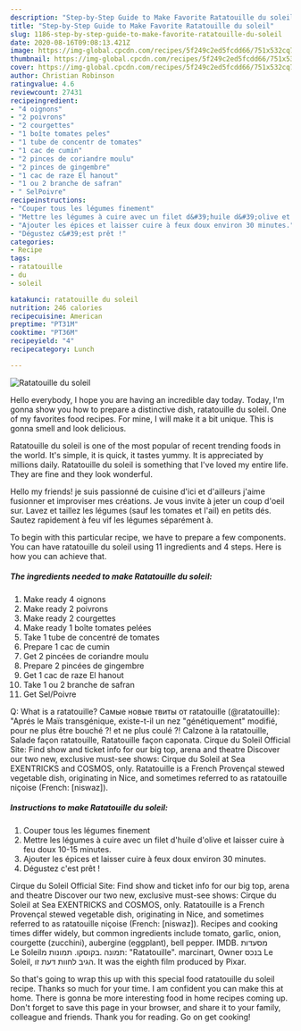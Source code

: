 ```yaml
---
description: "Step-by-Step Guide to Make Favorite Ratatouille du soleil"
title: "Step-by-Step Guide to Make Favorite Ratatouille du soleil"
slug: 1186-step-by-step-guide-to-make-favorite-ratatouille-du-soleil
date: 2020-08-16T09:08:13.421Z
image: https://img-global.cpcdn.com/recipes/5f249c2ed5fcdd66/751x532cq70/ratatouille-du-soleil-photo-principale-de-la-recette.jpg
thumbnail: https://img-global.cpcdn.com/recipes/5f249c2ed5fcdd66/751x532cq70/ratatouille-du-soleil-photo-principale-de-la-recette.jpg
cover: https://img-global.cpcdn.com/recipes/5f249c2ed5fcdd66/751x532cq70/ratatouille-du-soleil-photo-principale-de-la-recette.jpg
author: Christian Robinson
ratingvalue: 4.6
reviewcount: 27431
recipeingredient:
- "4 oignons"
- "2 poivrons"
- "2 courgettes"
- "1 boîte tomates peles"
- "1 tube de concentr de tomates"
- "1 cac de cumin"
- "2 pinces de coriandre moulu"
- "2 pinces de gingembre"
- "1 cac de raze El hanout"
- "1 ou 2 branche de safran"
- " SelPoivre"
recipeinstructions:
- "Couper tous les légumes finement"
- "Mettre les légumes à cuire avec un filet d&#39;huile d&#39;olive et laisser cuire à feu doux 10-15 minutes."
- "Ajouter les épices et laisser cuire à feux doux environ 30 minutes."
- "Dégustez c&#39;est prêt !"
categories:
- Recipe
tags:
- ratatouille
- du
- soleil

katakunci: ratatouille du soleil 
nutrition: 246 calories
recipecuisine: American
preptime: "PT31M"
cooktime: "PT36M"
recipeyield: "4"
recipecategory: Lunch

---
```



![Ratatouille du soleil](https://img-global.cpcdn.com/recipes/5f249c2ed5fcdd66/751x532cq70/ratatouille-du-soleil-photo-principale-de-la-recette.jpg)

Hello everybody, I hope you are having an incredible day today. Today, I'm gonna show you how to prepare a distinctive dish, ratatouille du soleil. One of my favorites food recipes. For mine, I will make it a bit unique. This is gonna smell and look delicious.

Ratatouille du soleil is one of the most popular of recent trending foods in the world. It's simple, it is quick, it tastes yummy. It is appreciated by millions daily. Ratatouille du soleil is something that I've loved my entire life. They are fine and they look wonderful.

Hello my friends! je suis passionné de cuisine d&#39;ici et d&#39;ailleurs j&#39;aime fusionner et improviser mes créations. Je vous invite à jeter un coup d&#39;oeil sur. Lavez et taillez les légumes (sauf les tomates et l&#39;ail) en petits dés. Sautez rapidement à feu vif les légumes séparément à.


To begin with this particular recipe, we have to prepare a few components. You can have ratatouille du soleil using 11 ingredients and 4 steps. Here is how you can achieve that.

<!--inarticleads1-->

##### The ingredients needed to make Ratatouille du soleil:

1. Make ready 4 oignons
1. Make ready 2 poivrons
1. Make ready 2 courgettes
1. Make ready 1 boîte tomates pelées
1. Take 1 tube de concentré de tomates
1. Prepare 1 cac de cumin
1. Get 2 pincées de coriandre moulu
1. Prepare 2 pincées de gingembre
1. Get 1 cac de raze El hanout
1. Take 1 ou 2 branche de safran
1. Get  Sel/Poivre


Q: What is a ratatouille? Самые новые твиты от ratatouille (@ratatouille): &#34;Aprés le Maïs transgénique, existe-t-il un nez &#34;génétiquement&#34; modifié, pour ne plus être bouché ?! et ne plus coulé ?! Calzone à la ratatouille, Salade façon ratatouille, Ratatouille façon caponata. Cirque du Soleil Official Site: Find show and ticket info for our big top, arena and theatre Discover our two new, exclusive must-see shows: Cirque du Soleil at Sea EXENTRICKS and COSMOS, only. Ratatouille is a French Provençal stewed vegetable dish, originating in Nice, and sometimes referred to as ratatouille niçoise (French: [niswaz]). 

<!--inarticleads2-->

##### Instructions to make Ratatouille du soleil:

1. Couper tous les légumes finement
1. Mettre les légumes à cuire avec un filet d&#39;huile d&#39;olive et laisser cuire à feu doux 10-15 minutes.
1. Ajouter les épices et laisser cuire à feux doux environ 30 minutes.
1. Dégustez c&#39;est prêt !


Cirque du Soleil Official Site: Find show and ticket info for our big top, arena and theatre Discover our two new, exclusive must-see shows: Cirque du Soleil at Sea EXENTRICKS and COSMOS, only. Ratatouille is a French Provençal stewed vegetable dish, originating in Nice, and sometimes referred to as ratatouille niçoise (French: [niswaz]). Recipes and cooking times differ widely, but common ingredients include tomato, garlic, onion, courgette (zucchini), aubergine (eggplant), bell pepper. IMDB. מסעדות בקוסקו. תמונות מ‪Le Soleil‬. תמונה: &#34;Ratatouille&#34;. marcinart, Owner בנכס ‪Le Soleil‬, הגיב לחוות דעת זו. It was the eighth film produced by Pixar. 

So that's going to wrap this up with this special food ratatouille du soleil recipe. Thanks so much for your time. I am confident you can make this at home. There is gonna be more interesting food in home recipes coming up. Don't forget to save this page in your browser, and share it to your family, colleague and friends. Thank you for reading. Go on get cooking!
